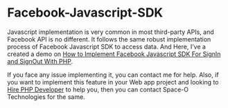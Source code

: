 # Facebook-Javascript-SDK

Javascript implementation is very common in most third-party APIs, and Facebook API is no different. It follows the same robust implementation process of Facebook Javascript SDK to access data. And Here, I’ve a created a demo on [How to Implement Facebook Javascript SDK For SignIn and SignOut With PHP](https://www.spaceotechnologies.com/implement-facebook-javascript-sdk-php/). 

If you face any issue implementing it, you can contact me for help. Also, if you want to implement this feature in your Web app project and looking to [Hire PHP Developer](http://www.spaceotechnologies.com/hire-php-developer/) to help you, then you can contact Space-O Technologies for the same.
